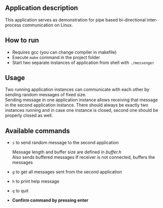 ## Application description
This application serves as demonstration for pipe based bi-directional inter-process communication on Linux.
## How to run
* Requires gcc (you can change compiler in makefile)
* Execute `make` command in the project folder
* Start two separate instances of application from shell with `./messenger`
## Usage
Two running application instances can communicate with each other by sending random messages of fixed size.  
Sending message in one application instance allows receiving that message in the second application instance.
There should always be exactly two instances running and in case one instance is closed, second one should be properly closed as well.
## Available commands
* `s` to send random message to the second application

    Message length and buffer size are defined in *buffer.h*  
    Also sends buffered messages
    If receiver is not connected, buffers the messages
* `g` to get all messages sent from the second application
* `h` to print help message
* `q` to quit
* **Confirm command by pressing enter**
